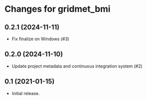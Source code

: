 # Changes for gridmet_bmi

## 0.2.1 (2024-11-11)

- Fix finalize on Windows (#3)


## 0.2.0 (2024-11-10)

- Update project metadata and continuous integration system (#2)


## 0.1 (2021-01-15)

- Initial release.
